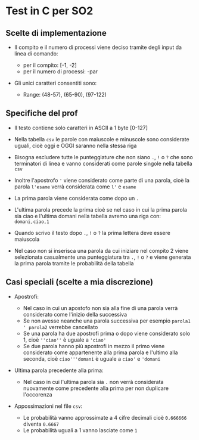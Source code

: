 # Test in C per SO2

## Scelte di implementazione
- Il compito e il numero di processi viene deciso tramite degli input da linea di comando:
    - per il compito: [-1, -2]
    - per il numero di processi: -par

- Gli unici caratteri consentiti sono:
    - Range: (48-57), (65-90), (97-122)


## Specifiche del prof
- Il testo contiene solo caratteri in ASCII a 1 byte [0-127]

- Nella tabella ```csv``` le parole con maiuscole e minuscole sono considerate uguali, cioè oggi e OGGI saranno nella stessa riga

- Bisogna escludere tutte le punteggiature che non siano ```.```, ```!``` o ```?``` che sono terminatori di linea e vanno considerati come parole singole nella tabella ```csv```

- Inoltre l'apostrofo ```'``` viene considerato come parte di una parola, cioè la parola ```l'esame``` verrà considerata come ```l'``` e ```esame```

- La prima parola viene considerata come dopo un ```.```

- L'ultima parola precede la prima cioè se nel caso in cui la prima parola sia ciao e l'ultima domani nella tabella avremo una riga con: ```domani,ciao,1```

- Quando scrivo il testo dopo ```.```, ```!``` o ```?``` la prima lettera deve essere maiuscola

- Nel caso non si inserisca una parola da cui iniziare nel compito 2 viene selezionata casualmente una punteggiatura tra ```.```, ```!``` o ```?``` e viene generata la prima parola tramite le probabilità della tabella

## Casi speciali (scelte a mia discrezione)

- Apostrofi:
    - Nel caso in cui un apostofo non sia alla fine di una parola verrà considerato come l'inizio della successiva
    - Se non avesse neanche una parola successiva per esempio ```parola1 ' parola2``` verrebbe cancellato
    - Se una parola ha due apostrofi prima o dopo viene considerato solo 1, cioè ```''ciao''``` è uguale a ```'ciao'```
    - Se due parola hanno più apostrofi in mezzo il primo viene considerato come appartenente alla prima parola e l'ultimo alla seconda, cioè ```ciao'''domani``` è uguale a ```ciao'``` e ```'domani```

- Ultima parola precedente alla prima:
    - Nel caso in cui l'ultima parola sia ```.``` non verrà considerata nuovamente come precedente alla prima per non duplicare l'occorenza

- Appossimazioni nel file ```csv```:
    - Le probabilità vanno approssimate a 4 cifre decimali cioè ```0.666666``` diventa ```0.6667```
    - Le probabilità uguali a 1 vanno lasciate come ```1```
